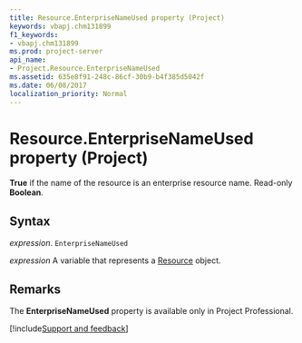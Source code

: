 ```yaml
---
title: Resource.EnterpriseNameUsed property (Project)
keywords: vbapj.chm131899
f1_keywords:
- vbapj.chm131899
ms.prod: project-server
api_name:
- Project.Resource.EnterpriseNameUsed
ms.assetid: 635e8f91-248c-86cf-30b9-b4f385d5042f
ms.date: 06/08/2017
localization_priority: Normal
---
```



# Resource.EnterpriseNameUsed property (Project)

 **True** if the name of the resource is an enterprise resource name. Read-only **Boolean**.


## Syntax

_expression_. `EnterpriseNameUsed`

_expression_ A variable that represents a [Resource](./Project.Resource.md) object.


## Remarks

The  **EnterpriseNameUsed** property is available only in Project Professional.

[!include[Support and feedback](~/includes/feedback-boilerplate.md)]